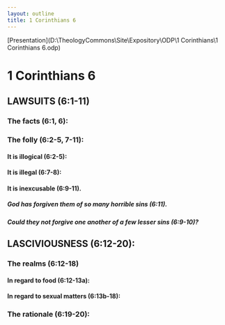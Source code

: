 ```yaml
---
layout: outline
title: 1 Corinthians 6
---
```

[Presentation](D:\TheologyCommons\Site\Expository\ODP\1 Corinthians\1 Corinthians 6.odp)
# 1 Corinthians 6 
## LAWSUITS (6:1-11) 
###  The facts (6:1, 6): 
###  The folly (6:2-5, 7-11): 
####  It is illogical (6:2-5): 
####  It is illegal (6:7-8): 
####  It is inexcusable (6:9-11). 
#####  God has forgiven them of so many horrible sins (6:11). 
#####  Could they not forgive one another of a few lesser sins (6:9-10)? 
## LASCIVIOUSNESS (6:12-20): 
###  The realms (6:12-18) 
####  In regard to food (6:12-13a): 
####  In regard to sexual matters (6:13b-18): 
###  The rationale (6:19-20): 
